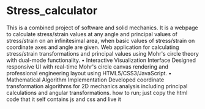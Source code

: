 # Stress_calculator
 This is a combined project of software and solid mechanics. It is a webpage to calculate stress/strain values at any angle and principal values of stress/strain on an infinitesimal area, when basic values of stress/strain on coordinate axes and angle are given.
 Web application for calculating stress/strain transformations and principal values using Mohr's circle theory with dual-mode functionality.
• Interactive Visualization Interface
Designed responsive UI with real-time Mohr's circle canvas rendering and professional engineering layout using HTML5/CSS3/JavaScript.
• Mathematical Algorithm Implementation
Developed coordinate transformation algorithms for 2D mechanics analysis including principal calculations and angular transformations.
how to run;
just copy the html code that it self contains js and css 
and live it
 
